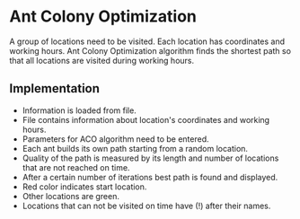 # Ant Colony Optimization
A group of locations need to be visited. Each location has coordinates and working hours. Ant Colony Optimization algorithm finds the shortest path so that all locations are visited during working hours.

## Implementation
- Information is loaded from file. 
- File contains information about location's coordinates and working hours.
- Parameters for ACO algorithm need to be entered.
- Each ant builds its own path starting from a random location.
- Quality of the path is measured by its length and number of locations that are not reached on time.
- After a certain number of iterations best path is found and displayed.
- Red color indicates start location.
- Other locations are green.
- Locations that can not be visited on time have (!) after their names.
